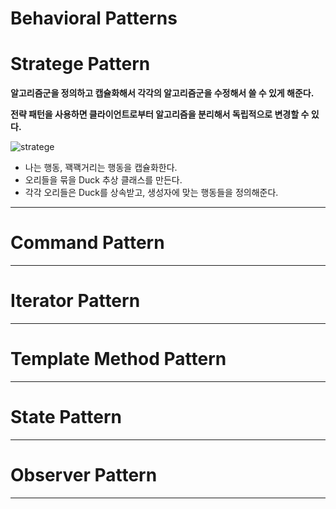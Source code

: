 # Behavioral Patterns

# Stratege Pattern

**알고리즘군을 정의하고 캡슐화해서 각각의 알고리즘군을 수정해서 쓸 수 있게 해준다.**

**전략 패턴을 사용하면 클라이언트로부터 알고리즘을 분리해서 독립적으로 변경할 수 있다.**



![stratege](https://github.com/llvnpys/Design_Pattern/assets/172395054/43fe21d0-f3f3-48ba-9a7d-7801f5aa85e8)

- 나는 행동, 꽥꽥거리는 행동을 캡슐화한다.
- 오리들을 묶을 Duck 추상 클래스를 만든다.
- 각각 오리들은 Duck를 상속받고, 생성자에 맞는 행동들을 정의해준다.

---

# Command Pattern

---

# Iterator Pattern

---

# Template Method Pattern

---

# State Pattern

---

# Observer Pattern

---